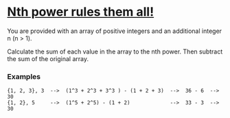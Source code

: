# [Nth power rules them all!](https://www.codewars.com/kata/58aed2cafab8faca1d000e20) #

You are provided with an array of positive integers and an additional integer n (n > 1).

Calculate the sum of each value in the array to the nth power. Then subtract the sum of the original array.

### Examples ###

    {1, 2, 3}, 3  -->  (1^3 + 2^3 + 3^3 ) - (1 + 2 + 3)  -->  36 - 6  -->  30
    {1, 2}, 5     -->  (1^5 + 2^5) - (1 + 2)             -->  33 - 3  -->  30

